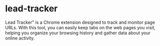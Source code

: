 # lead-tracker
Lead Tracker" is a Chrome extension designed to track and monitor page URLs. With this tool, you can easily keep tabs on the web pages you visit, helping you organize your browsing history and gather data about your online activity.
